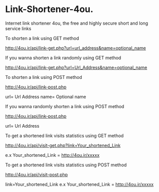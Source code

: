 # Link-Shortener-4ou.
Internet link shortener 4ou, the free and highly secure short and long service links

To shorten a link using GET method

http://4ou.ir/api/link-get.php?url=url_address&name=optional_name

If you wanna shorten a link randomly using GET method 

http://4ou.ir/api/link-get.php?url=Url_Address&name=optional_name

To shorten a link using POST method

http://4ou.ir/api/link-post.php

url= Url Address
name= Optional name

If you wanna randomly shorten a link using POST method

http://4ou.ir/api/link-post.php

url= Url Address

To get a shortened link visits statistics using GET method

http://4ou.ir/api/visit-get.php?link=Your_shortened_Link

e.x Your_shortened_Link = http://4ou.ir/xxxxx

To get a shortened link visits statistics using POST method

http://4ou.ir/api/visit-post.php

link=Your_shortened_Link
e.x Your_shortened_Link = http://4ou.ir/xxxxx
